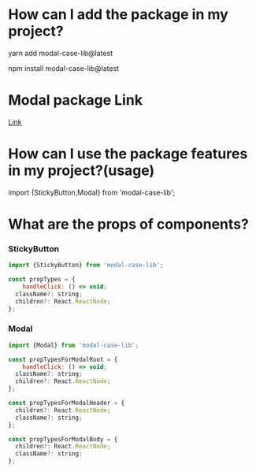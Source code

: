 # How can I add the package in my project?

yarn add modal-case-lib@latest

npm install modal-case-lib@latest

# Modal package Link

  [Link](https://www.npmjs.com/package/modal-case-lib)

# How can I use the package features  in my project?(usage)

import {StickyButton,Modal} from 'modal-case-lib';

# What are the props of components?

### StickyButton

```js
import {StickyButton} from 'modal-case-lib';

const propTypes = {
    handleClick: () => void;
  className?: string;
  children?: React.ReactNode;
};
```

### Modal

```js
import {Modal} from 'modal-case-lib';

const propTypesForModalRoot = {
    handleClick: () => void;
  className?: string;
  children?: React.ReactNode;
};

const propTypesForModalHeader = {
  children?: React.ReactNode;
  className?: string;
};

const propTypesForModalBody = {
  children?: React.ReactNode;
  className?: string;
};
```



